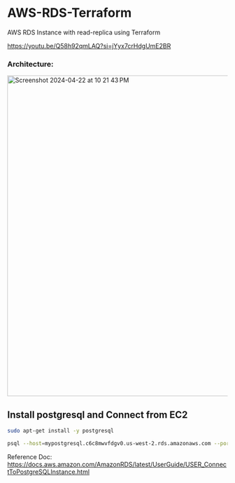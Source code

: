 # AWS-RDS-Terraform
AWS RDS Instance with read-replica using Terraform

https://youtu.be/Q58h92qmLAQ?si=jYyx7crHdgUmE2BR

### Architecture:

<img width="732" alt="Screenshot 2024-04-22 at 10 21 43 PM" src="https://github.com/yeshwanthlm/AWS-RDS-Terraform/assets/66474973/0790a16a-79b8-4b77-9131-969cd8d9af88">

## Install postgresql and Connect from EC2

```bash
sudo apt-get install -y postgresql
```

```bash
psql --host=mypostgresql.c6c8mwvfdgv0.us-west-2.rds.amazonaws.com --port=5432 --username=awsuser --password --dbname=mypgdb
```

Reference Doc: https://docs.aws.amazon.com/AmazonRDS/latest/UserGuide/USER_ConnectToPostgreSQLInstance.html




